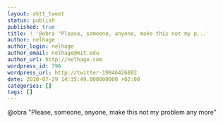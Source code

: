 ```yaml
---
layout: aktt_tweet
status: publish
published: true
title: ! '@obra "Please, someone, anyone, make this not my p...'
author: nelhage
author_login: nelhage
author_email: nelhage@mit.edu
author_url: http://nelhage.com
wordpress_id: 796
wordpress_url: http://twitter-19846426882
date: 2010-07-29 14:35:49.000000000 +02:00
categories: []
tags: []
---
```

@obra "Please, someone, anyone, make this not my problem any more"
